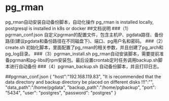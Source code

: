 # pg_rman
pg_rman自动安装自动备份脚本，自动化操作
pg_rman is  installed locally, postgresql is installed in k8s or docker
##文档说明
###（1）pgrman_conf.json
  自定义pgrman的配置文件，包含主机IP、pgdata路径、备份路径(建议pgdata和备份路径在不同磁盘下)、端口、pg用户名和密码。
###（2）create.sh
  初始化脚本，里面配置了pg_rman的相关参数，并且创建了pg_arch和pg_log目录。 
###（3）pgrman_install.sh 
  pg_rman自动安装脚本，需要提前准备pgrman和pg-libs的rpm安装包。最后设置crontab定时任务调用backup.sh脚本进行自动备份 
###（4）pgrman_backup.sh
  自动备份脚本，并且打印日志。

##pgrman_conf.json
{
    "host":"192.168.119.83",
    "It is recommended that the data directory and backup directory be placed on different disks !!!":"",
    "data_path":"/home/pgdata",
    "backup_path":"/home/pgbackup",
    "port": "5434",
    "user": "postgres",
    "password": "postgres"
}
